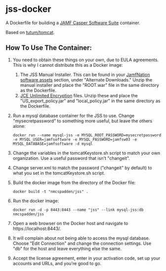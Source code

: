 jss-docker
==========

A Dockerfile for building a [JAMF Casper Software Suite](http://www.jamfsoftware.com/products/casper-suite/) container.  

Based on [tutum/tomcat](https://registry.hub.docker.com/u/tutum/tomcat/).

How To Use The Container:
-----
1.	You need to obtain these things on your own, due to EULA agreements.  This is why I cannot distribute this as a Docker image:
	1.	The JSS Manual Installer.  This can be found in your [JamfNation software assets](https://jamfnation.jamfsoftware.com/login.html) section, under "Alternate Downloads."  Unzip the manual installer and place the "ROOT.war" file in the same directory as the Dockerfile.
	2.	[JCE Unlimited Encryption](http://www.oracle.com/technetwork/java/javase/downloads/jce-7-download-432124.html) files.  Unzip these and place the "US_export_policy.jar" and "local_policy.jar" in the same directory as the Dockerfile.
2.	Run a mysql database container for the JSS to use. Change "mysecretpassword" to something more useful, but leave the others alone: 

	`docker run --name mysql-jss -e MYSQL_ROOT_PASSWORD=mysecretpassword -e MYSQL_USER=jamfsoftware -e MYSQL_PASSWORD=jamfsw03 -e MYSQL_DATABASE=jamfsoftware -d mysql`
3.	Change the variables in the tomcatKeystore.sh script to match your own organization.  Use a useful password that isn't "changeit".
4.	Change server.xml to match the password ("changeit" by default) to what you set in the tomcatKeystore.sh script.
5.	Build the docker image from the directory of the Docker file:
	
	`docker build -t "nmcspadden/jss" .`
6.	Run the docker image:

	`docker run -d -p 8443:8443 --name "jss" --link mysql-jss:db nmcspadden/jss`
7.	Open a web browser on the Docker host and navigate to https://localhost:8443/.
8.	It will complain about not being able to access the mysql database.  Choose "Edit Connection" and change the connection settings.  Use "db" for the host and leave everything else the same.
9.	Accept the license agreement, enter in your activation code, set up your accounts and URLs, and you're good to go.